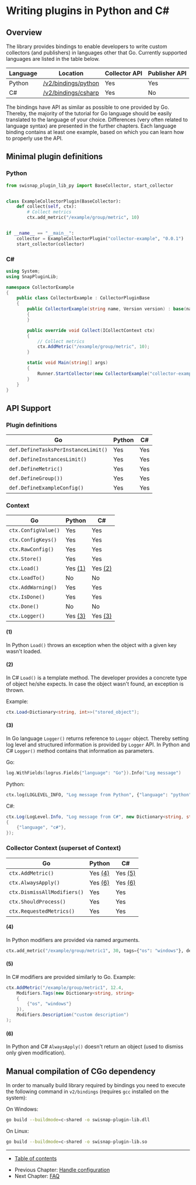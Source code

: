 # Writing plugins in Python and C#

## Overview

The library provides bindings to enable developers to write custom collectors (and publishers) in languages other that Go. 
Currently supported languages are listed in the table below.

Language | Location                                   | Collector API | Publisher API
---------|------------------------------------------- |---------------|--------------
Python   | [/v2/bindings/python](/v2/bindings/python) | Yes           | Yes
C#       | [/v2/bindings/csharp](/v2/bindings/csharp) | Yes           | No

The bindings have API as similar as possible to one provided by Go. 
Thereby, the majority of the tutorial for Go language should be easily translated to the language of your choice.
Differences (very often related to language syntax) are presented in the further chapters.
Each language binding contains at least one example, based on which you can learn how to properly use the API.

## Minimal plugin definitions

### Python

```python
from swisnap_plugin_lib_py import BaseCollector, start_collector


class ExampleCollectorPlugin(BaseCollector):
    def collect(self, ctx):
        # Collect metrics 
        ctx.add_metric("/example/group/metric", 10)


if __name__ == "__main__":
    collector = ExampleCollectorPlugin("collector-example", "0.0.1")
    start_collector(collector)

```

### C#

```csharp
using System;
using SnapPluginLib;

namespace CollectorExample
{
    public class CollectorExample : CollectorPluginBase
    {
        public CollectorExample(string name, Version version) : base(name, version)
        {
        }

        public override void Collect(ICollectContext ctx)
        {
            // Collect metrics 
            ctx.AddMetric("/example/group/metric", 10);
        }

        static void Main(string[] args)
        {
            Runner.StartCollector(new CollectorExample("collector-example", new Version(0, 0, 1)));
        }
    }
}
```

## API Support

### Plugin definitions

Go                                    | Python | C#
--------------------------------------|--------|-----
``def.DefineTasksPerInstanceLimit()`` | Yes    | Yes
``def.DefineInstancesLimit()``        | Yes    | Yes
``def.DefineMetric()``                | Yes    | Yes
``def.DefineGroup())``                | Yes    | Yes
``def.DefineExampleConfig()``         | Yes    | Yes


### Context

Go                    | Python  | C#
----------------------|---------|--------
``ctx.ConfigValue()`` | Yes     | Yes
``ctx.ConfigKeys()``  | Yes     | Yes
``ctx.RawConfig()``   | Yes     | Yes
``ctx.Store()``       | Yes     | Yes
``ctx.Load()``        | Yes [(1)](/v2/tutorial/other-languages#1) | Yes [(2)](/v2/tutorial/other-languages#2)
``ctx.LoadTo()``      | No      | No 
``ctx.AddWarning()``  | Yes     | Yes
``ctx.IsDone()``      | Yes     | Yes
``ctx.Done()``        | No      | No
``ctx.Logger()``      | Yes [(3)](/v2/tutorial/other-languages#3) | Yes [(3)](/v2/tutorial/other-languages#3)

#### **(1)**
In Python ``Load()`` throws an exception when the object with a given key wasn't loaded.

#### **(2)**
In C# ``Load()`` is a template method. 
The developer provides a concrete type of object he/she expects.
In case the object wasn't found, an exception is thrown.

Example:
```csharp
ctx.Load<Dictionary<string, int>>("stored_object");
```

#### **(3)** 
In Go language ``Logger()`` returns reference to ``Logger`` object.
Thereby setting log level and structured information is provided by ``Logger`` API.
In Python and C# ``Logger()`` method contains that information as parameters.

Go:
```go
log.WithFields(logrus.Fields{"language": "Go"}).Info("Log message")
```

Python:
```python
ctx.log(LOGLEVEL_INFO, "Log message from Python", {"language": "python"})
```

C#:
```csharp
ctx.Log(LogLevel.Info, "Log message from C#", new Dictionary<string, string>
{
    {"language", "c#"}, 
});
```

### Collector Context (superset of Context)

Go                            | Python    | C#
------------------------------|-----------|---------
``ctx.AddMetric()``           | Yes [(4)](/v2/tutorial/other-languages#4) | Yes [(5)](/v2/tutorial/other-languages#5)
``ctx.AlwaysApply()``         | Yes [(6)](/v2/tutorial/other-languages#6) | Yes [(6)](/v2/tutorial/other-languages#6)
``ctx.DismissAllModifiers()`` | Yes       | Yes
``ctx.ShouldProcess()``       | Yes       | Yes
``ctx.RequestedMetrics()``    | Yes       | Yes

#### **(4)** 
In Python modifiers are provided via named arguments.

```python
ctx.add_metric("/example/group/metric1", 30, tags={"os": "windows"}, description="custom description", unit="custom unit")
```

#### **(5)** 
In C# modifiers are provided similarly to Go. Example:

```csharp
ctx.AddMetric("/example/group/metric1", 12.4,
    Modifiers.Tags(new Dictionary<string, string>
    {
        {"os", "windows"}
    }),
    Modifiers.Description("custom description")
);
```

#### **(6)** 
In Python and C# ``AlwaysApply()`` doesn't return an object (used to dismiss only given modification).

## Manual compilation of CGo dependency

In order to manually build library required by bindings you need to execute the following command in ``v2/bindings`` (requires ``gcc`` installed on the system):

On Windows:
```bash
go build --buildmode=c-shared -o swisnap-plugin-lib.dll
```

On Linux:
```bash
go build --buildmode=c-shared -o swisnap-plugin-lib.so
```


----

* [Table of contents](/v2/README.md)
- Previous Chapter: [Handle configuration](/v2/tutorial/09-config/README.md)
- Next Chapter: [FAQ](/v2/tutorial/faq/README.md)